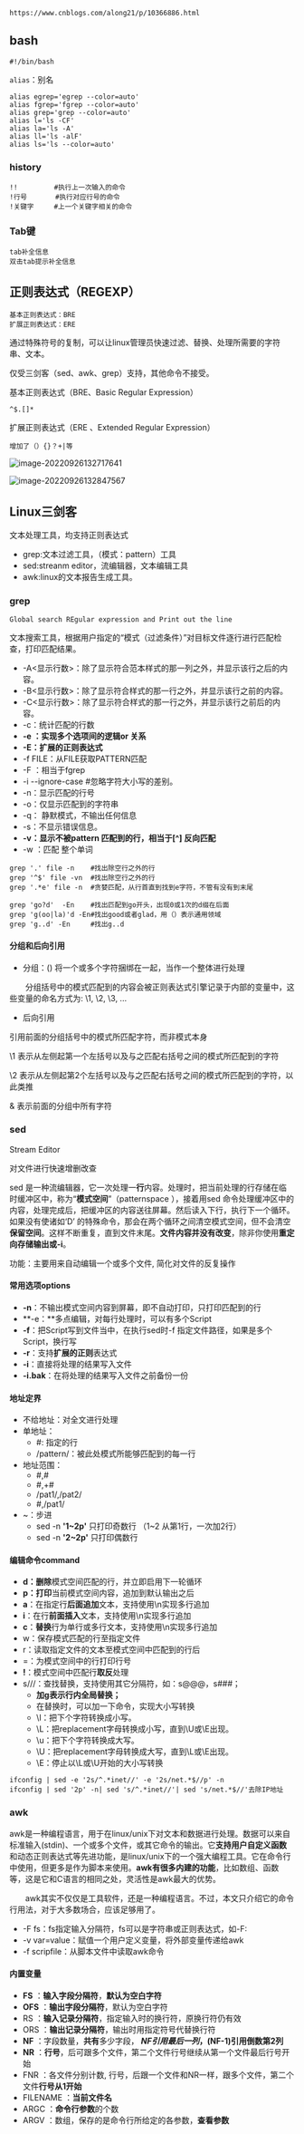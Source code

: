 ```
https://www.cnblogs.com/along21/p/10366886.html
```

## bash

```
#!/bin/bash
```

`alias`：别名

```
alias egrep='egrep --color=auto'
alias fgrep='fgrep --color=auto'
alias grep='grep --color=auto'
alias l='ls -CF'
alias la='ls -A'
alias ll='ls -alF'
alias ls='ls --color=auto'
```

### history

```
!!		   #执行上一次输入的命令
!行号		  #执行对应行号的命令
!关键字	 #上一个关键字相关的命令
```

### Tab键

```
tab补全信息
双击tab提示补全信息
```

## 正则表达式（REGEXP）

```
基本正则表达式：BRE
扩展正则表达式：ERE
```

通过特殊符号的复制，可以让linux管理员快速过滤、替换、处理所需要的字符串、文本。

仅受三剑客（sed、awk、grep）支持，其他命令不接受。

基本正则表达式（BRE、Basic Regular Expression）

```
^$.[]*
```

扩展正则表达式（ERE 、Extended Regular Expression）

```
增加了（）{}？+|等
```

![image-20220926132717641](../typora-user-images/image-20220926132717641.png)

![image-20220926132847567](../typora-user-images/image-20220926132847567.png)



## Linux三剑客

文本处理工具，均支持正则表达式

- grep:文本过滤工具，（模式：pattern）工具
- sed:streanm editor，流编辑器，文本编辑工具
- awk:linux的文本报告生成工具。

### grep

```
Global search REgular expression and Print out the line
```

文本搜索工具，根据用户指定的“模式（过滤条件）”对目标文件逐行进行匹配检查，打印匹配结果。

-  -A<显示行数>：除了显示符合范本样式的那一列之外，并显示该行之后的内容。
-  -B<显示行数>：除了显示符合样式的那一行之外，并显示该行之前的内容。
-  -C<显示行数>：除了显示符合样式的那一行之外，并显示该行之前后的内容。
-  -c：统计匹配的行数
-  **-e ：实现多个选项间的逻辑or 关系**
-  **-E：扩展的正则表达式**
-  -f FILE：从FILE获取PATTERN匹配
-  -F ：相当于fgrep
-  -i --ignore-case #忽略字符大小写的差别。
-  -n：显示匹配的行号
-  -o：仅显示匹配到的字符串
-  -q： 静默模式，不输出任何信息
-  -s：不显示错误信息。
-  **-v：显示不被pattern 匹配到的行，相当于[^] 反向匹配**
-  -w ：匹配 整个单词

```
grep '.' file -n	#找出除空行之外的行
grep '^$' file -vn	#找出除空行之外的行
grep '.*e' file -n	#贪婪匹配，从行首直到找到e字符，不管有没有到末尾

grep 'go?d'  -En 	#找出匹配到go开头，出现0或1次的d缀在后面
grep 'g(oo|la)'d -En#找出good或者glad，用（）表示通用领域
grep 'g..d' -En 	#找出g..d 
```

#### 分组和后向引用

- 分组：\(\) 将一个或多个字符捆绑在一起，当作一个整体进行处理

　　分组括号中的模式匹配到的内容会被正则表达式引擎记录于内部的变量中，这些变量的命名方式为: \1, \2, \3, ...

- 后向引用

引用前面的分组括号中的模式所匹配字符，而非模式本身

\1 表示从左侧起第一个左括号以及与之匹配右括号之间的模式所匹配到的字符

\2 表示从左侧起第2个左括号以及与之匹配右括号之间的模式所匹配到的字符，以此类推

\& 表示前面的分组中所有字符

### sed

Stream Editor

对文件进行快速增删改查

sed 是一种流编辑器，它一次处理一**行**内容。处理时，把当前处理的行存储在临时缓冲区中，称为“**模式空间**”（patternspace ），接着用sed 命令处理缓冲区中的内容，处理完成后，把缓冲区的内容送往屏幕。然后读入下行，执行下一个循环。如果没有使诸如‘D’ 的特殊命令，那会在两个循环之间清空模式空间，但不会清空**保留空间**。这样不断重复，直到文件末尾。**文件内容并没有改变**，除非你使用**重定向存储输出或-i**。

功能：主要用来自动编辑一个或多个文件, 简化对文件的反复操作

#### **常用选项options**

-  **-n**：不输出模式空间内容到屏幕，即不自动打印，只打印匹配到的行
-  **-e：**多点编辑，对每行处理时，可以有多个Script
-  **-f**：把Script写到文件当中，在执行sed时-f 指定文件路径，如果是多个Script，换行写
-  **-r**：支持**扩展的正则**表达式
-  **-i**：直接将处理的结果写入文件
-  **-i.bak**：在将处理的结果写入文件之前备份一份

 

#### 地址定界

-  不给地址：对全文进行处理
- 单地址：
  -  \#: 指定的行
  -  /pattern/：被此处模式所能够匹配到的每一行
- 地址范围：
  -  \#,#
  -  \#,+#
  -  /pat1/,/pat2/
  -  \#,/pat1/
- ~：步进
  -  sed -n **'1~2p'** 只打印奇数行 （1~2 从第1行，一次加2行）
  -  sed -n **'2~2p'** 只打印偶数行

 

#### **编辑命令command**

-  **d：删除**模式空间匹配的行，并立即启用下一轮循环
-  **p：打印**当前模式空间内容，追加到默认输出之后
-  **a**：在指定行**后面追加**文本，支持使用\n实现多行追加
-  **i**：在行**前面插入**文本，支持使用\n实现多行追加
-  **c**：**替换**行为单行或多行文本，支持使用\n实现多行追加
-  w：保存模式匹配的行至指定文件
-  r：读取指定文件的文本至模式空间中匹配到的行后
-  =：为模式空间中的行打印行号
-  **!**：模式空间中匹配行**取反**处理
- s///：查找替换，支持使用其它分隔符，如：s@@@，s###；
  -  **加g表示行内全局替换；**
  -  在替换时，可以加一下命令，实现大小写转换
  -  \l：把下个字符转换成小写。
  -  \L：把replacement字母转换成小写，直到\U或\E出现。
  -  \u：把下个字符转换成大写。
  -  \U：把replacement字母转换成大写，直到\L或\E出现。
  -  \E：停止以\L或\U开始的大小写转换

```
ifconfig | sed -e '2s/^.*inet//' -e '2s/net.*$//p' -n
ifconfig | sed '2p' -n| sed 's/^.*inet//'| sed 's/net.*$//'去除IP地址
```

### awk

awk是一种编程语言，用于在linux/unix下对文本和数据进行处理。数据可以来自标准输入(stdin)、一个或多个文件，或其它命令的输出。它**支持用户自定义函数**和动态正则表达式等先进功能，是linux/unix下的一个强大编程工具。它在命令行中使用，但更多是作为脚本来使用。**awk有很多内建的功能**，比如数组、函数等，这是它和C语言的相同之处，灵活性是awk最大的优势。

　　awk其实不仅仅是工具软件，还是一种编程语言。不过，本文只介绍它的命令行用法，对于大多数场合，应该足够用了。

-  -F fs：fs指定输入分隔符，fs可以是字符串或正则表达式，如-F:
-  -v var=value：赋值一个用户定义变量，将外部变量传递给awk
-  -f scripfile：从脚本文件中读取awk命令

#### 内置变量

- **FS** ：**输入字段分隔符**，**默认为空白字符**
- **OFS** ：**输出字段分隔符**，默认为空白字符
-  RS ：**输入记录分隔符**，指定输入时的换行符，原换行符仍有效
-  ORS ：**输出记录分隔符**，输出时用指定符号代替换行符
-  **NF** ：字段数量，**共有**多少字段， **$NF引用最后一列，$(NF-1)引用倒数第2列**
-  **NR** ：**行号**，后可跟多个文件，第二个文件行号继续从第一个文件最后行号开始
-  FNR ：各文件分别计数, 行号，后跟一个文件和NR一样，跟多个文件，第二个文件**行号从1开始**
-  FILENAME ：**当前文件名**
-  ARGC ：**命令行参数**的个数
-  ARGV ：数组，保存的是命令行所给定的各参数，**查看参数**
